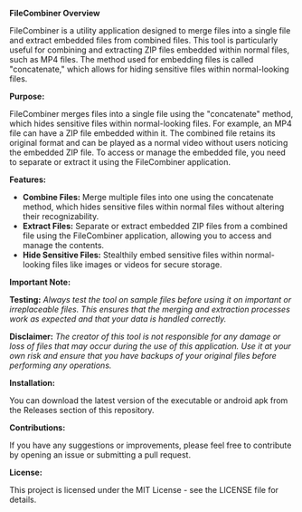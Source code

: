 **FileCombiner Overview**

FileCombiner is a utility application designed to merge files into a single file and extract embedded files from combined files. This tool is particularly useful for combining and extracting ZIP files embedded within normal files, such as MP4 files. The method used for embedding files is called "concatenate," which allows for hiding sensitive files within normal-looking files.

**Purpose:**

FileCombiner merges files into a single file using the "concatenate" method, which hides sensitive files within normal-looking files. For example, an MP4 file can have a ZIP file embedded within it. The combined file retains its original format and can be played as a normal video without users noticing the embedded ZIP file. To access or manage the embedded file, you need to separate or extract it using the FileCombiner application.

**Features:**

- **Combine Files:** Merge multiple files into one using the concatenate method, which hides sensitive files within normal files without altering their recognizability.
- **Extract Files:** Separate or extract embedded ZIP files from a combined file using the FileCombiner application, allowing you to access and manage the contents.
- **Hide Sensitive Files:** Stealthily embed sensitive files within normal-looking files like images or videos for secure storage.

**Important Note:**

**Testing:** *Always test the tool on sample files before using it on important or irreplaceable files. This ensures that the merging and extraction processes work as expected and that your data is handled correctly.*

**Disclaimer:** *The creator of this tool is not responsible for any damage or loss of files that may occur during the use of this application. Use it at your own risk and ensure that you have backups of your original files before performing any operations.*

**Installation:**

You can download the latest version of the executable or android apk from the Releases section of this repository.

**Contributions:**

If you have any suggestions or improvements, please feel free to contribute by opening an issue or submitting a pull request.

**License:**

This project is licensed under the MIT License - see the LICENSE file for details.
